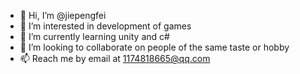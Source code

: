 - 👋 Hi, I’m @jiepengfei
- 👀 I’m interested in development of games
- 🌱 I’m currently learning unity and c#
- 💞️ I’m looking to collaborate on people of the same taste or hobby
- 📫 Reach me by email at 1174818665@qq.com

<!---
jiepengfei/jiepengfei is a ✨ special ✨ repository because its `README.md` (this file) appears on your GitHub profile.
You can click the Preview link to take a look at your changes.
--->
